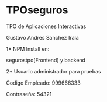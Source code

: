 # TPOseguros
TPO de Aplicaciones Interactivas

Gustavo Andres Sanchez Irala

1*
NPM Install en: 

segurostpo(Frontend) y backend

2*
Usuario administrador para pruebas

Codigo Empleado: 999666333

Contraseña: 54321

